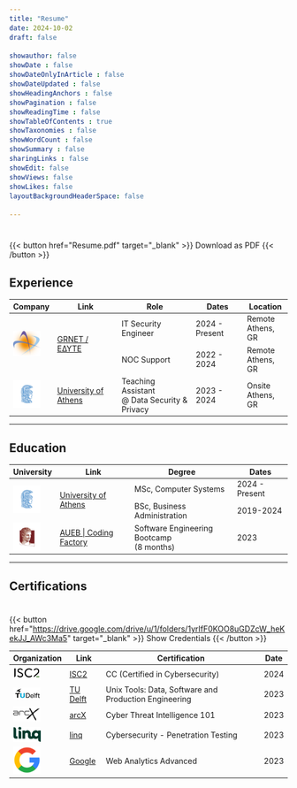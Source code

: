 ```yaml
---
title: "Resume"
date: 2024-10-02
draft: false

showauthor: false
showDate : false
showDateOnlyInArticle : false
showDateUpdated : false
showHeadingAnchors : false
showPagination : false
showReadingTime : false
showTableOfContents : true
showTaxonomies : false 
showWordCount : false
showSummary : false
sharingLinks : false
showEdit: false
showViews: false
showLikes: false
layoutBackgroundHeaderSpace: false

---
```

#
{{< button href="Resume.pdf" target="_blank" >}}
Download as PDF
{{< /button >}}

## Experience

<table>
    <thead>
        <tr>
            <th>Company</th>
            <th>Link</th>
            <th>Role</th>
            <th>Dates</th>
            <th>Location</th>
        </tr>
    </thead>
    <tbody>
        <tr>
            <td rowspan=3><img class="customEntitityLogo" src="grnet.png" width="50"/></td>
            <td rowspan=3><a href="https://grnet.gr/en" target="_blank">GRNET / ΕΔΥΤΕ</a></td>
        </tr>
        <tr>
            <td>IT Security Engineer</td>
            <td>2024 - Present</td>
            <td>Remote </br> Athens, GR</td>
        </tr>
        <tr>
            <td>NOC Support</td>
            <td>2022 - 2024</td>
            <td>Remote </br> Athens, GR</td>
        </tr>
        <tr>
            <td><img class="customEntitityLogo" src="uoa.png" width="50"/></td>
            <td><a href="https://en.uoa.gr/" target="_blank">University of Athens</a></td>
            <td>Teaching Assistant<br>@ Data Security & Privacy</td>
            <td>2023 - 2024</td>
            <td>Onsite </br> Athens, GR</td>
        </tr>
    </tbody>
</table>

---

## Education

<table>
    <thead>
        <tr>
            <th>University</th>
            <th>Link</th>
            <th>Degree</th>
            <th>Dates</th>
        </tr>
    </thead>
    <tbody>
        <tr>
            <td rowspan=3><img class="customEntitityLogo" src="uoa.png" width="50"/></td>
            <td rowspan=3><a href="https://en.uoa.gr/" target="_blank">University of Athens</a></td>
        </tr>
        <tr>
            <td>MSc, Computer Systems</td>
            <td>2024 - Present</td>
        </tr>
        <tr>
            <td>BSc, Business Administration</td>
            <td>2019-2024</td>
        </tr>
        <tr>
            <td><img class="customEntitityLogo" src="aueb.png" width="50"/></td>
            <td><a href="https://codingfactory.aueb.gr/" target="_blank">AUEB | Coding Factory</a></td>
            <td>Software Engineering Bootcamp <br>(8 months)</td>
            <td>2023</td>
        </tr>
    </tbody>
</table>

---

## Certifications
#
{{< button href="https://drive.google.com/drive/u/1/folders/1yrIfF0KOO8uGDZcW_heKekJJ_AWc3Ma5" target="_blank" >}}
Show Credentials
{{< /button >}}

<table>
    <thead>
        <tr>
            <th>Organization</th>
            <th>Link</th>
            <th>Certification</th>
            <th>Date</th>
        </tr>
    </thead>
    <tbody>
        <tr>
            <td><img class="customEntitityLogo" src="isc2.png" width="50"/></td>
            <td><a href="https://www.isc2.org/" target="_blank">ISC2</a></td>
            <td>CC (Certified in Cybersecurity)</td>
            <td>2024</td>
        </tr>
        <tr>
            <td><img class="customEntitityLogo" src="tudelft.png" width="50"/></td>
            <td><a href="https://www.edx.org/school/delftx" target="_blank">TU Delft</a></td>
            <td>Unix Tools: Data, Software and Production Engineering</td>
            <td>2023</td>
        </tr>
        <tr>
            <td><img class="customEntitityLogo" src="arcX.webp" width="50"/></td>
            <td><a href="https://arcx.io/" target="_blank" >arcX</a></td>
            <td>Cyber Threat Intelligence 101</td>
            <td>2023</td>
        </tr>
        <tr>
            <td><img class="customEntitityLogo" src="linq.svg" width="50"/></td>
            <td><a href="https://linq.co/" target="_blank" >linq</a></td>
            <td>Cybersecurity - Penetration Testing</td>
            <td>2023</td>
        </tr>
        <tr>
            <td><img class="customEntitityLogo" src="google.webp" width="50"/></td>
            <td><a href="https://grow.google/intl/europe/" target="_blank">Google</a></td>
            <td>Web Analytics Advanced</td>
            <td>2023</td>
        </tr>
    </tbody>
</table>
